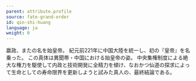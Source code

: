 ```yaml
---
parent: attribute.profile
source: fate-grand-order
id: qin-shi-huang
language: ja
weight: 0
---
```


嬴政、またの名を始皇帝。
紀元前221年に中国大陸を統一し、初の『皇帝』を名乗った。
この真体は異聞帯・中国における始皇帝の姿。
中央集権制度による絶大な権力を駆使して内政と技術開発に全精力を傾け、なおかつ仙道の探求によって生命としての寿命限界を更新しようと試みた真人の、最終結論である。
